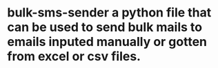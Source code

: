# bulk-sms-sender a python file that can be used to send bulk mails to emails inputed manually or gotten from excel or csv files.
